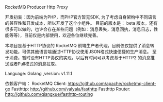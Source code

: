 RocketMQ Producer Http Proxy

开发初衷：因为前端为PHP，而PHP官方暂无SDK, 为了考虑自身架构中不同语言的兼容性和开发成本，所以开发了这个小组件。
目前的版本是： beta 版本，还有很多可以做的，也许会存在某些问题（例如：消息丢失，消息回执，消息日志，性能等等），目前仅是内部使用，欢迎各位继续完善。

本项目是基于HTTP协议的 RocketMQ 前端生产者代理，目前仅仅提供了消息转发功能，可供其他语言端通过HTTP协议使用JSON格式快速便捷的生产消息。
至于消费，暂时没有HTTP协议的实现，以后有时间可以考虑基于HTTP2 的消息推送或者Pull模式的消息拉取。

Language: Golang ,version: v1.11.1

依赖客户端：
RocketMQ Client: https://github.com/apache/rocketmq-client-go
Fasthttp: http://github.com/valyala/fasthttp
Fasthttp Router: http://github.com/qiangxue/fasthttp-routing
